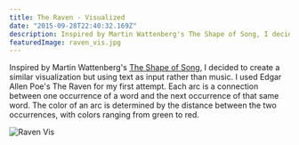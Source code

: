 ```yaml
---
title: The Raven - Visualized
date: "2015-09-28T22:40:32.169Z"
description: Inspired by Martin Wattenberg's The Shape of Song, I decided to create a similar visualization but using text as input rather than music. I used Edgar Allen Poe's The Raven for my first attempt. Each arc is a connection between one occurrence of a word and the next occurrence of that same word. The color of an arc is determined by the distance between the two occurrences, with colors ranging from green to red.
featuredImage: raven_vis.jpg
---
```


Inspired by Martin Wattenberg's [The Shape of Song](http://www.bewitched.com/song.html), I decided to create a similar visualization but using text as input rather than music. I used Edgar Allen Poe's The Raven for my first attempt. Each arc is a connection between one occurrence of a word and the next occurrence of that same word. The color of an arc is determined by the distance between the two occurrences, with colors ranging from green to red.

![Raven Vis](./raven_vis.jpg)

